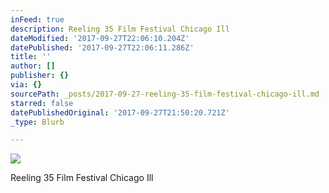 ```yaml
---
inFeed: true
description: Reeling 35 Film Festival Chicago Ill
dateModified: '2017-09-27T22:06:10.204Z'
datePublished: '2017-09-27T22:06:11.286Z'
title: ''
author: []
publisher: {}
via: {}
sourcePath: _posts/2017-09-27-reeling-35-film-festival-chicago-ill.md
starred: false
datePublishedOriginal: '2017-09-27T21:50:20.721Z'
_type: Blurb

---
```

![](https://the-grid-user-content.s3-us-west-2.amazonaws.com/e63a07d7-7d97-4787-b298-c069769f867f.jpg)

Reeling 35 Film Festival Chicago Ill